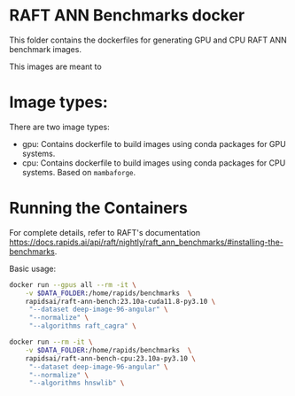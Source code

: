 # RAFT ANN Benchmarks docker

This folder contains the dockerfiles for generating GPU and CPU RAFT ANN benchmark images.

This images are meant to

# Image types:

There are two image types:

- gpu: Contains dockerfile to build images using conda packages for GPU systems.
- cpu: Contains dockerfile to build images using conda packages for CPU systems. Based on `mambaforge`.

# Running the Containers

For complete details, refer to RAFT's documentation https://docs.rapids.ai/api/raft/nightly/raft_ann_benchmarks/#installing-the-benchmarks.

Basic usage:

```bash
docker run --gpus all --rm -it \
    -v $DATA_FOLDER:/home/rapids/benchmarks  \
    rapidsai/raft-ann-bench:23.10a-cuda11.8-py3.10 \
     "--dataset deep-image-96-angular" \
     "--normalize" \
     "--algorithms raft_cagra" \
```

```bash
docker run --rm -it \
    -v $DATA_FOLDER:/home/rapids/benchmarks  \
    rapidsai/raft-ann-bench-cpu:23.10a-py3.10 \
     "--dataset deep-image-96-angular" \
     "--normalize" \
     "--algorithms hnswlib" \
```
